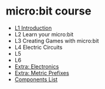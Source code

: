 # micro:bit course

- [L1 Introduction](?slide=L1.md)
- L2 Learn your micro:bit
- L3 Creating Games with micro:bit
- L4 Electric Circuits
- L5
- L6
- [Extra: Electronics](?slide=electronics.md)
- [Extra: Metric Prefixes](?slide=metric.md)
- [Components List](?slide=components_list.md)
